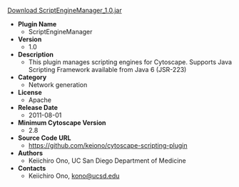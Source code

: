 <a href="ScriptEngineManager_1.0.jar">Download ScriptEngineManager_1.0.jar</a>

* __Plugin Name__
  * ScriptEngineManager
* __Version__
  * 1.0
* __Description__
  * This plugin manages scripting engines for Cytoscape.  Supports Java Scripting Framework available from Java 6 (JSR-223)
* __Category__
  * Network generation
* __License__
  * Apache
* __Release Date__
  * 2011-08-01
* __Minimum Cytoscape Version__
  * 2.8
* __Source Code URL__
  * https://github.com/keiono/cytoscape-scripting-plugin
* __Authors__
  * Keiichiro Ono, UC San Diego Department of Medicine
* __Contacts__
  * Keiichiro Ono, kono@ucsd.edu
